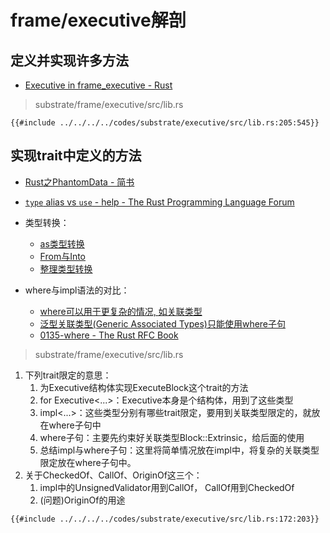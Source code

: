 # frame/executive解剖

<!-- ts -->

<!-- te -->

## 定义并实现许多方法

- [Executive in frame_executive - Rust](https://paritytech.github.io/substrate/master/frame_executive/struct.Executive.html)

> substrate/frame/executive/src/lib.rs

```rust, editable
{{#include ../../../../codes/substrate/executive/src/lib.rs:205:545}}
```

## 实现trait中定义的方法

- [Rust之PhantomData - 简书](https://www.jianshu.com/p/0d60c148c0c0)
- [`type` alias vs `use` - help - The Rust Programming Language Forum](https://users.rust-lang.org/t/type-alias-vs-use/7486)
- 类型转换：
    - [as类型转换](marginnote3app://note/EA8CFC57-E675-493B-ACBA-BE60163B32EC)
    - [From与Into](marginnote3app://note/C1F89C89-164E-4A63-9214-0E2E335DFD00)
    - [整理类型转换](marginnote3app://note/D27CC849-C8B6-477F-A76C-DFF423784062)

- where与impl语法的对比：
    - [where可以用于更复杂的情况, 如关联类型](marginnote3app://note/8974BCC4-5036-4051-913A-287D6C6A56A5)
    - [泛型关联类型(Generic Associated Types)只能使用where子句](marginnote3app://note/E1B86A91-9D49-4CC5-9344-CAEB316EAC41)
    - [0135-where - The Rust RFC Book](https://rust-lang.github.io/rfcs/0135-where.html)

> substrate/frame/executive/src/lib.rs

1. 下列trait限定的意思：
    1. 为Executive结构体实现ExecuteBlock这个trait的方法
    2. for Executive<...>：Executive本身是个结构体，用到了这些类型
    3. impl<...>：这些类型分别有哪些trait限定，要用到关联类型限定的，就放在where子句中
    4. where子句：主要先约束好关联类型Block::Extrinsic，给后面的使用
    5. 总结impl与where子句：这里将简单情况放在impl中，将复杂的关联类型限定放在where子句中。
2. 关于CheckedOf、CallOf、OriginOf这三个：
    1. impl中的UnsignedValidator用到CallOf， CallOf用到CheckedOf
    2. (问题)OriginOf的用途

```rust, editable
{{#include ../../../../codes/substrate/executive/src/lib.rs:172:203}}
```

